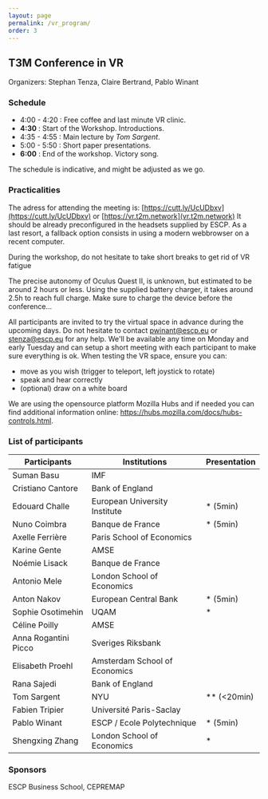 ```yaml
---
layout: page
permalink: /vr_program/
order: 3
---
```


## T3M Conference in VR

Organizers: Stephan Tenza, Claire Bertrand, Pablo Winant

### Schedule

- 4:00 - 4:20 : Free coffee and last minute VR clinic.
- __4:30__ : Start of the Workshop. Introductions.
- 4:35 - 4:55 : Main lecture by *Tom Sargent*.
- 5:00 - 5:50 : Short paper presentations.
- __6:00__ : End of the workshop. Victory song.

The schedule is indicative, and might be adjusted as we go.

### Practicalities

The adress for attending the meeting is: [https://cutt.ly/UcUDbxv](https://cutt.ly/UcUDbxv) or [https://vr.t2m.network](vr.t2m.network) It should be already preconfigured in the headsets supplied by ESCP. As a last resort, a fallback option consists in using a modern webbrowser on a recent computer.

During the workshop, do not hesitate to take short breaks to get rid of VR fatigue

The precise autonomy of Oculus Quest II, is unknown, but estimated to be around 2 hours or less. Using the supplied battery charger, it takes around 2.5h to reach full charge. Make sure to charge the device before the conference...

All participants are invited to try the virtual space in advance during the upcoming days.  Do not hesitate to contact pwinant@escp.eu or stenza@escp.eu for any help. We'll be available any time on Monday and early Tuesday and can setup a short meeting with each participant to make sure everything is ok. When testing the VR space, ensure you can:
- move as you wish (trigger to teleport, left joystick to rotate)
- speak and hear correctly
- (optional) draw on a white board

We are using the opensource platform Mozilla Hubs and if needed you can find additional information online: https://hubs.mozilla.com/docs/hubs-controls.html.


### List of participants

| Participants         | Institutions                  | Presentation |
| -------------------- | ----------------------------- | ------------ |
| Suman Basu           | IMF                           |              |
| Cristiano Cantore    | Bank of England               |              |
| Edouard Challe       | European University Institute | * (5min)     |
| Nuno Coimbra         | Banque de France              | * (5min)     |
| Axelle Ferrière      | Paris School of Economics     |              |
| Karine Gente         | AMSE                          |              |
| Noémie Lisack        | Banque de France              |              |
| Antonio Mele         | London School of Economics    |              |
| Anton Nakov          | European Central Bank         | *  (5min)    |
| Sophie Osotimehin    | UQAM                          | *            |
| Céline Poilly        | AMSE                          |              | 
| Anna Rogantini Picco | Sveriges Riksbank             |              |
| Elisabeth Proehl     | Amsterdam School of Economics |              |
| Rana Sajedi          | Bank of England               |              |
| Tom Sargent          | NYU                           | ** (<20min)  |
| Fabien Tripier       | Université Paris-Saclay       |              |
| Pablo Winant         | ESCP / Ecole Polytechnique    | * (5min)     |
| Shengxing Zhang      | London School of Economics    | *            |

### Sponsors

ESCP Business School, CEPREMAP
